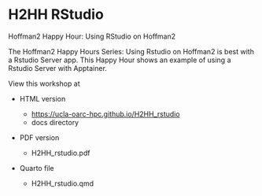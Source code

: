 # H2HH RStudio

Hoffman2 Happy Hour: Using RStudio on Hoffman2

The Hoffman2 Happy Hours Series: Using Rstudio on Hoffman2 is best with a Rstudio Server app. This Happy Hour shows an example of using a Rstudio Server with Apptainer.

View this workshop at

- HTML version 
   - https://ucla-oarc-hpc.github.io/H2HH_rstudio 
   - docs directory

- PDF version 
   - H2HH_rstudio.pdf

- Quarto file 
   - H2HH_rstudio.qmd


